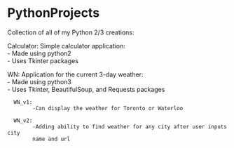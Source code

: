 # PythonProjects

Collection of all of my Python 2/3 creations:

Calculator: Simple calculator application:  
      - Made using python2  
      - Uses Tkinter packages

WN: Application for the current 3-day weather:  
      - Made using python3  
      - Uses Tkinter, BeautifulSoup, and Requests packages

      WN_v1:
            -Can display the weather for Toronto or Waterloo

      WN_v2:
            -Adding ability to find weather for any city after user inputs city
            name and url
